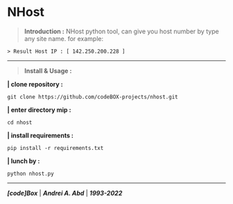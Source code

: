 # **NHost**

> **Introduction :**
NHost python tool, can give you host number by type any site name.
for example:

```> Enter Host Name: www.google.com
> Result Host IP : [ 142.250.200.228 ]
```

---
> **Install & Usage :**

**| clone repository :**

```git clone https://github.com/codeBOX-projects/nhost.git```

**| enter directory mip :**

```cd nhost```

**| install requirements :**

```pip install -r requirements.txt```

**| lunch by :**

```python nhost.py```

---

***[code]Box*** | ***Andrei A. Abd*** | ***1993-2022***
